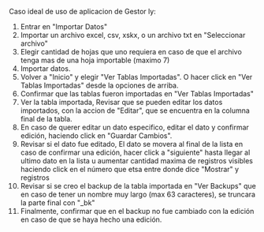 Caso ideal de uso de aplicacion de Gestor ly:

1. Entrar en "Importar Datos"
2. Importar un archivo excel, csv, xskx, o un archivo txt en "Seleccionar archivo"
3. Elegir cantidad de hojas que uno requiera en caso de que el archivo tenga mas de una hoja importable (maximo 7)
4. Importar datos.
5. Volver a "Inicio" y elegir "Ver Tablas Importadas". O hacer click en "Ver Tablas Importadas" desde la opciones de arriba.
6. Confirmar que las tablas fueron importadas en "Ver Tablas Importadas"
7. Ver la tabla importada, Revisar que se pueden editar los datos importados, con la accion de "Editar", que se encuentra en la columna final de la tabla.
8. En caso de querer editar un dato especifico, editar el dato y confirmar edición, haciendo click en "Guardar Cambios".
9. Revisar si el dato fue editado, El dato se movera al final de la lista en caso de confirmar una edición, hacer click a "siguiente" hasta llegar al ultimo dato en la lista u aumentar cantidad maxima de registros visibles haciendo click en el número que etsa entre donde dice "Mostrar" y registros
10. Revisar si se creo el backup de la tabla importada en "Ver Backups" que en caso de tener un nombre muy largo (max 63 caracteres), se truncara la parte final con "_bk"
11. Finalmente, confirmar que en el backup no fue cambiado con la edición en caso de que se haya hecho una edición.
